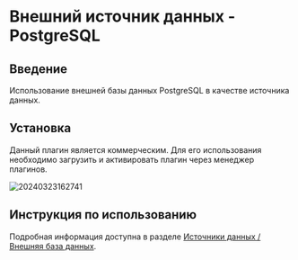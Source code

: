 # Внешний источник данных - PostgreSQL

<PluginInfo commercial="true" name="data-source-external-postgres"></PluginInfo>

## Введение

Использование внешней базы данных PostgreSQL в качестве источника данных.

## Установка

Данный плагин является коммерческим. Для его использования необходимо загрузить и активировать плагин через менеджер плагинов.

![20240323162741](https://static-docs.nocobase.com/20240323162741.png)

## Инструкция по использованию

Подробная информация доступна в разделе [Источники данных / Внешняя база данных](/handbook/data-source-manager/external-database).